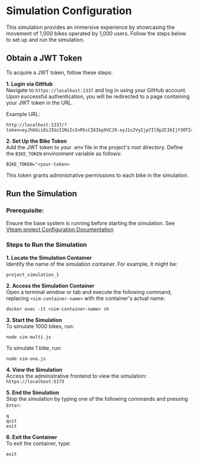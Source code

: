 # Simulation Configuration
This simulation provides an immersive experience by showcasing the movement of 1,000 bikes operated by 1,000 users. Follow the steps below to set up and run the simulation.

## Obtain a JWT Token
To acquire a JWT token, follow these steps:

**1. Login via GitHub**<br>
Navigate to `https://localhost:1337` and log in using your GitHub account.
Upon successful authentication, you will be redirected to a page containing your JWT token in the URL.

Example URL:

```
http://localhost:1337/?token=eyJhbGciOiJIUzI1NiIsInR5cCI6IkpXVCJ9.eyJ1c2VyIjp7Il9pZCI6IjY3OTI4MjU3OWZlMDk0YjA3YWQzNTFkYSIsImZpcnN0bmFtZSI6Ik1pc3NpbmciLCJsYXN0bmFtZSI6Ik1pc3NpbmciLCJlbWFpbCI6ImJqb6JuOTExMUBnbWFpbC5jb20iLCJyb2xlIjoiYWRtaW4iLCJiYWxhbmNlIjpudWxsLCJtb250aGx5X3BhaWQiOmZhbHNlLHJnaXRodWJJZCI6IjE1MTY3MjkzMyIsInVzZXJuYW1lIjoiYmpvcm45MTExIn0sImlhdCI6MTczNzY1NDg3MSwiZXhwIjoxNzM4MjU5NjcxfQ.At0VhECYMbRbfB19A__4iYsQKG49dmGmty6uZghk2B4&role=admin&id=679282579fe094b07ad351da
```

**2. Set Up the Bike Token**<br>
Add the JWT token to your .env file in the project's root directory. Define the `BIKE_TOKEN` environment variable as follows:<br>

```
BIKE_TOKEN="<your-token>
```

This token grants administrative permissions to each bike in the simulation.

## Run the Simulation
### **Prerequisite:**<br>
Ensure the base system is running before starting the simulation. See 
[Vteam project Configuration Documentation](https://github.com/RunningStrings/vteam-project/blob/main/README.md)

### **Steps to Run the Simulation**

**1. Locate the Simulation Container**<br>
Identify the name of the simulation container. For example, it might be:
```
project_simulation_1
```

**2. Access the Simulation Container**<br>
Open a terminal window or tab and execute the following command, replacing `<sim-container-name>` with the container's actual name:<br>
```
docker exec -it <sim-container-name> sh
```

**3. Start the Simulation**<br>
To simulate 1000 bikes, run:<br>
```
node sim-multi.js
```
To simulate 1 bike, run:<br>

```
node sim-one.js
```

**4. View the Simulation**<br>
Access the administrative frontend to view the simulation:<br>
`https://localhost:5173`

**5. End the Simulation**<br>
Stop the simulation by typing one of the following commands and pressing `Enter`:<br>
```
q
quit
exit
```

**6. Exit the Container**<br>
To exit the container, type:<br>
```
exit
